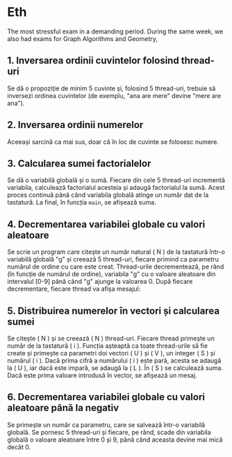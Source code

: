 # Eth
The most stressful exam in a demanding period. During the same week, we also had exams for Graph Algorithms and Geometry,

## 1. Inversarea ordinii cuvintelor folosind thread-uri

Se dă o propoziție de minim 5 cuvinte și, folosind 5 thread-uri, trebuie să inversezi ordinea cuvintelor (de exemplu, "ana are mere" devine "mere are ana").

## 2. Inversarea ordinii numerelor

Aceeași sarcină ca mai sus, doar că în loc de cuvinte se folosesc numere.

## 3. Calcularea sumei factorialelor

Se dă o variabilă globală și o sumă. Fiecare din cele 5 thread-uri incrementă variabila, calculează factorialul acesteia și adaugă factorialul la sumă. Acest proces continuă până când variabila globală atinge un număr dat de la tastatură. La final, în funcția `main`, se afișează suma.

## 4. Decrementarea variabilei globale cu valori aleatoare

Se scrie un program care citește un număr natural \( N \) de la tastatură într-o variabilă globală "g" și creează 5 thread-uri, fiecare primind ca parametru numărul de ordine cu care este creat. Thread-urile decrementează, pe rând (în funcție de numărul de ordine), variabila "g" cu o valoare aleatoare din intervalul [0-9] până când "g" ajunge la valoarea 0. După fiecare decrementare, fiecare thread va afișa mesajul:

## 5. Distribuirea numerelor în vectori și calcularea sumei

Se citește \( N \) și se creează \( N \) thread-uri. Fiecare thread primește un număr de la tastatură \( i \). Funcția așteaptă ca toate thread-urile să fie create și primește ca parametri doi vectori \( U \) și \( V \), un integer \( S \) și numărul \( i \). Dacă prima cifră a numărului \( i \) este pară, acesta se adaugă la \( U \), iar dacă este impară, se adaugă la \( L \). În \( S \) se calculează suma. Dacă este prima valoare introdusă în vector, se afișează un mesaj.

## 6. Decrementarea variabilei globale cu valori aleatoare până la negativ

Se primește un număr ca parametru, care se salvează într-o variabilă globală. Se pornesc 5 thread-uri și fiecare, pe rând, scade din variabila globală o valoare aleatoare între 0 și 9, până când aceasta devine mai mică decât 0.
